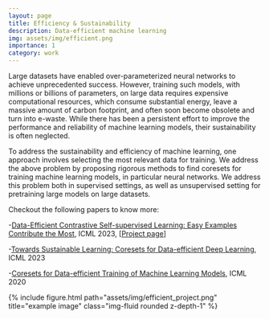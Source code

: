 ```yaml
---
layout: page
title: Efficiency & Sustainability
description: Data-efficient machine learning
img: assets/img/efficient.png
importance: 1
category: work
---
```


Large datasets have enabled over-parameterized neural networks to achieve unprecedented success. However, training such models, with millions or billions of parameters, on large data requires expensive computational resources, which consume substantial energy, leave a massive amount of carbon footprint, and often soon become obsolete and turn into e-waste. While there has been a persistent effort to improve the performance and reliability of machine learning models, their sustainability is often neglected.

To address the sustainability and efficiency of machine learning, one approach involves selecting the most relevant data for training. We address the above problem by proposing rigorous methods to find coresets for training machine learning models, in particular neural networks. We address this problem both in supervised settings, as well as unsupervised setting for pretraining large models on large datasets.

Checkout the following papers to know more:

-[Data-Efficient Contrastive Self-supervised Learning: Easy Examples Contribute the Most](https://arxiv.org/pdf/2302.09195), ICML 2023, [[Project page](https://sjoshi804.github.io/data-efficient-contrastive-learning/)]

-[Towards Sustainable Learning: Coresets for Data-efficient Deep Learning](), ICML 2023

-[Coresets for Data-efficient Training of Machine Learning Models](/assets/pdf/mirzasoleiman20data_long.pdf), ICML 2020


<div class="row">
    <div class="col-sm mt-3 mt-md-0">
        {% include figure.html path="assets/img/efficient_project.png" title="example image" class="img-fluid rounded z-depth-1" %}
    </div>
</div>

